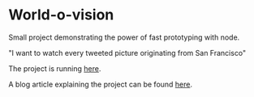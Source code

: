 World-o-vision
==============

Small project demonstrating the power of fast prototyping with node.

"I want to watch every tweeted picture originating from San Francisco"


The project is running [here](http://tty.mooo.com:3456).

A blog article explaining the project can be found [here](http://prgreen.github.io/blog/2013/09/20/node-dot-js-socket-dot-io-jquery-ntwitter-node-cron/).

